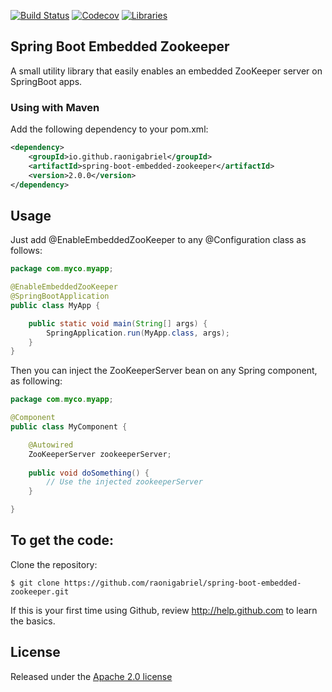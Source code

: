 [![Build Status](https://github.com/raonigabriel/spring-boot-embedded-zookeeper/workflows/Maven%20Build/badge.svg?branch=master)](https://github.com/raonigabriel/spring-boot-embedded-zookeeper/actions)
[![Codecov](https://codecov.io/gh/raonigabriel/spring-boot-embedded-zookeeper/branch/master/graph/badge.svg)](https://codecov.io/gh/raonigabriel/spring-boot-embedded-zookeeper)
[![Libraries](https://img.shields.io/librariesio/github/raonigabriel/spring-boot-embedded-zookeeper)](https://libraries.io/github/raonigabriel/spring-boot-embedded-zookeeper)

Spring Boot Embedded Zookeeper
-------------------
A small utility library that easily enables an embedded ZooKeeper server on SpringBoot apps.

### Using with Maven 
Add the following dependency to your pom.xml:
```xml
<dependency>
	<groupId>io.github.raonigabriel</groupId>
	<artifactId>spring-boot-embedded-zookeeper</artifactId>
	<version>2.0.0</version>
</dependency>
```

## Usage
Just add @EnableEmbeddedZooKeeper to any @Configuration class as follows:
```java
package com.myco.myapp;

@EnableEmbeddedZooKeeper
@SpringBootApplication
public class MyApp {

	public static void main(String[] args) {
		SpringApplication.run(MyApp.class, args);
	}
} 

```
Then you can inject the ZooKeeperServer bean on any Spring component, as following:
```java
package com.myco.myapp;

@Component
public class MyComponent {

	@Autowired
	ZooKeeperServer zookeeperServer;
	
	public void doSomething() {
		// Use the injected zookeeperServer
	}

}
```
To get the code:
-------------------
Clone the repository:
```
$ git clone https://github.com/raonigabriel/spring-boot-embedded-zookeeper.git
```
If this is your first time using Github, review http://help.github.com to learn the basics.

## License

Released under the [Apache 2.0 license](http://www.apache.org/licenses/LICENSE-2.0.html)
